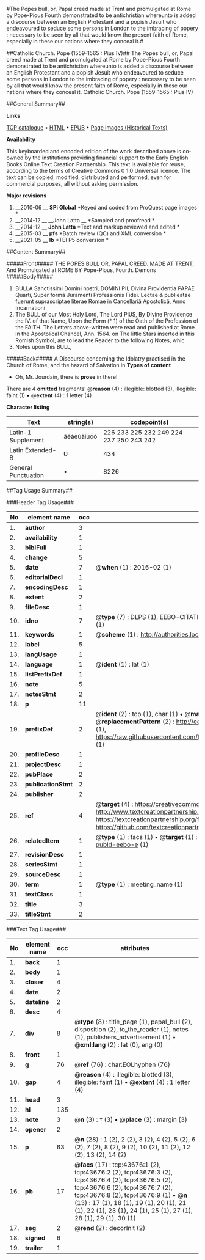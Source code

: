 #The Popes bull, or, Papal creed made at Trent and promulgated at Rome by Pope-Pious Fourth demonstrated to be antichristian whereunto is added a discourse between an English Protestant and a popish Jesuit who endeavoured to seduce some persons in London to the imbracing of popery : necessary to be seen by all that would know the present faith of Rome, especially in these our nations where they conceal it.#

##Catholic Church. Pope (1559-1565 : Pius IV)##
The Popes bull, or, Papal creed made at Trent and promulgated at Rome by Pope-Pious Fourth demonstrated to be antichristian whereunto is added a discourse between an English Protestant and a popish Jesuit who endeavoured to seduce some persons in London to the imbracing of popery : necessary to be seen by all that would know the present faith of Rome, especially in these our nations where they conceal it.
Catholic Church. Pope (1559-1565 : Pius IV)

##General Summary##

**Links**

[TCP catalogue](http://www.ota.ox.ac.uk/tcp/)  • 
[HTML](http://tei.it.ox.ac.uk/tcp/Texts-HTML/free/A54/A54954.html)  • 
[EPUB](http://tei.it.ox.ac.uk/tcp/Texts-EPUB/free/A54/A54954.epub) • 
[Page images (Historical Texts)](https://historicaltexts.jisc.ac.uk/eebo-9570868e)

**Availability**

This keyboarded and encoded edition of the work described above is co-owned by the
    institutions providing financial support to the Early English Books Online Text Creation
    Partnership. This text is available for reuse, according to the terms of  Creative Commons 0 1.0 Universal
    licence. The text can be copied, modified, distributed and performed, even for commercial
    purposes, all without asking permission.

**Major revisions**

1. __2010-06 __ __SPi Global__ *Keyed and coded from ProQuest page images *
1. __2014-12 __ __John Latta __ *Sampled and proofread *
1. __2014-12 __ __John Latta__ *Text and markup reviewed and edited *
1. __2015-03 __ __pfs__ *Batch review (QC) and XML conversion *
1. __2021-05 __ __lb__ *TEI P5 conversion *

##Content Summary##

#####Front#####
THE POPES BULL OR, PAPAL CREED. MADE AT TRENT, And Promulgated at ROME BY Pope-Pious, Fourth. Demons
#####Body#####

1. BULLA Sanctissimi Domini nostri, DOMINI PII, Divina Providentia PAPAE Quarti, Super formâ Juramenti Professionis Fidei.
Lectae & publieatae fuerunt suprascriptae literae Romae in Cancellariâ Apostolicâ, Anno Incarnationi
1. The BULL of our Most Holy Lord, The Lord PIƲS, By Divine Providence the IV. of that Name, Upon the Form (* 1) of the Oath of the Profession of the FAITH.
The Letters above-written were read and published at Rome in the Apostolical Chancel, Ann. 1564. on The little Stars inserted in this Romish Symbol, are to lead the Reader to the following Notes, whic
1. Notes upon this BULL,

#####Back#####
A Discourse concerning the Idolatry practised in the Church of Rome, and the hazard of Salvation in 
**Types of content**

  * Oh, Mr. Jourdain, there is **prose** in there!

There are 4 **omitted** fragments! 
 @__reason__ (4) : illegible: blotted (3), illegible: faint (1)  •  @__extent__ (4) : 1 letter (4)

**Character listing**


|Text|string(s)|codepoint(s)|
|---|---|---|
|Latin-1 Supplement|âéáèùàíúóò|226 233 225 232 249 224 237 250 243 242|
|Latin Extended-B|Ʋ|434|
|General Punctuation|•|8226|

##Tag Usage Summary##

###Header Tag Usage###

|No|element name|occ|attributes|
|---|---|---|---|
|1.|__author__|3||
|2.|__availability__|1||
|3.|__biblFull__|1||
|4.|__change__|5||
|5.|__date__|7| @__when__ (1) : 2016-02 (1)|
|6.|__editorialDecl__|1||
|7.|__encodingDesc__|1||
|8.|__extent__|2||
|9.|__fileDesc__|1||
|10.|__idno__|7| @__type__ (7) : DLPS (1), EEBO-CITATION (1), VID (1), EEBO-PROQUEST (1), STC (2), OCLC (1)|
|11.|__keywords__|1| @__scheme__ (1) : http://authorities.loc.gov/ (1)|
|12.|__label__|5||
|13.|__langUsage__|1||
|14.|__language__|1| @__ident__ (1) : lat (1)|
|15.|__listPrefixDef__|1||
|16.|__note__|5||
|17.|__notesStmt__|2||
|18.|__p__|11||
|19.|__prefixDef__|2| @__ident__ (2) : tcp (1), char (1)  •  @__matchPattern__ (2) : ([0-9\-]+):([0-9IVX]+) (1), (.+) (1)  •  @__replacementPattern__ (2) : http://eebo.chadwyck.com/downloadtiff?vid=$1&page=$2 (1), https://raw.githubusercontent.com/textcreationpartnership/Texts/master/tcpchars.xml#$1 (1)|
|20.|__profileDesc__|1||
|21.|__projectDesc__|1||
|22.|__pubPlace__|2||
|23.|__publicationStmt__|2||
|24.|__publisher__|2||
|25.|__ref__|4| @__target__ (4) : https://creativecommons.org/publicdomain/zero/1.0/ (1), http://www.textcreationpartnership.org/docs/. (1), https://textcreationpartnership.org/faq/#faq05 (1), https://github.com/textcreationpartnership (1)|
|26.|__relatedItem__|1| @__type__ (1) : facs (1)  •  @__target__ (1) : https://data.historicaltexts.jisc.ac.uk/view?pubId=eebo-e (1)|
|27.|__revisionDesc__|1||
|28.|__seriesStmt__|1||
|29.|__sourceDesc__|1||
|30.|__term__|1| @__type__ (1) : meeting_name (1)|
|31.|__textClass__|1||
|32.|__title__|3||
|33.|__titleStmt__|2||


###Text Tag Usage###

|No|element name|occ|attributes|
|---|---|---|---|
|1.|__back__|1||
|2.|__body__|1||
|3.|__closer__|4||
|4.|__date__|2||
|5.|__dateline__|2||
|6.|__desc__|4||
|7.|__div__|8| @__type__ (8) : title_page (1), papal_bull (2), disposition (2), to_the_reader (1), notes (1), publishers_advertisement (1)  •  @__xml:lang__ (2) : lat (0), eng (0)|
|8.|__front__|1||
|9.|__g__|76| @__ref__ (76) : char:EOLhyphen (76)|
|10.|__gap__|4| @__reason__ (4) : illegible: blotted (3), illegible: faint (1)  •  @__extent__ (4) : 1 letter (4)|
|11.|__head__|3||
|12.|__hi__|135||
|13.|__note__|3| @__n__ (3) : † (3)  •  @__place__ (3) : margin (3)|
|14.|__opener__|2||
|15.|__p__|63| @__n__ (28) : 1 (2), 2 (2), 3 (2), 4 (2), 5 (2), 6 (2), 7 (2), 8 (2), 9 (2), 10 (2), 11 (2), 12 (2), 13 (2), 14 (2)|
|16.|__pb__|17| @__facs__ (17) : tcp:43676:1 (2), tcp:43676:2 (2), tcp:43676:3 (2), tcp:43676:4 (2), tcp:43676:5 (2), tcp:43676:6 (2), tcp:43676:7 (2), tcp:43676:8 (2), tcp:43676:9 (1)  •  @__n__ (13) : 17 (1), 18 (1), 19 (1), 20 (1), 21 (1), 22 (1), 23 (1), 24 (1), 25 (1), 27 (1), 28 (1), 29 (1), 30 (1)|
|17.|__seg__|2| @__rend__ (2) : decorInit (2)|
|18.|__signed__|6||
|19.|__trailer__|1||
